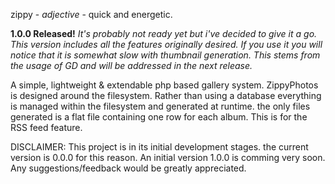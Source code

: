 zippy - _adjective_ - quick and energetic.

**1.0.0 Released!** _It's probably not ready yet but i've decided to give it a go.  This version includes all the features originally desired.  If you use it you will notice that it is somewhat slow with thumbnail generation.  This stems from the usage of GD and will be addressed in the next release._

A simple, lightweight & extendable php based gallery system.  ZippyPhotos is designed around the filesystem.  Rather than using a database everything is managed within the filesystem and generated at runtime.  the only files generated is a flat file containing one row for each album.  This is for the RSS feed feature.

DISCLAIMER:  This project is in its initial development stages.  the current version is 0.0.0 for this reason.  An initial version 1.0.0 is comming very soon.  Any suggestions/feedback would be greatly appreciated.